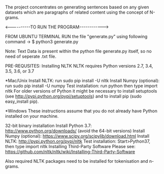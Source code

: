 The project concentrates on generating sentences based on any given datasets which are paragraphs of related content using the concept of N-grams.


<----------TO RUN THE PROGRAM------------>

FROM UBUNTU TERMINAL RUN the file "generate.py" using following command ->
$ python3 generate.py


Note: Text Data is present within the python file generate.py itself, so no need of seperate .txt file.


PRE-REQUSITES:
Installing NLTK
NLTK requires Python versions 2.7, 3.4, 3.5, 3.6, or 3.7

*Mac/Unix
Install NLTK: run sudo pip install -U nltk
Install Numpy (optional): run sudo pip install -U numpy
Test installation: run python then type import nltk
For older versions of Python it might be necessary to install setuptools (see http://pypi.python.org/pypi/setuptools) and to install pip (sudo easy_install pip).

*Windows
These instructions assume that you do not already have Python installed on your machine.

32-bit binary installation
Install Python 3.7: http://www.python.org/downloads/ (avoid the 64-bit versions)
Install Numpy (optional): https://www.scipy.org/scipylib/download.html
Install NLTK: http://pypi.python.org/pypi/nltk
Test installation: Start>Python37, then type import nltk
Installing Third-Party Software
Please see: https://github.com/nltk/nltk/wiki/Installing-Third-Party-Software

Also required NLTK packages need to be installed for tokenisation and n-grams.

